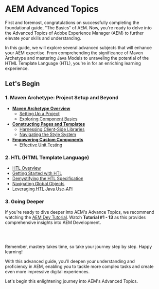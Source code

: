 # AEM Advanced Topics

First and foremost, congratulations on successfully completing the foundational guide, "The Basics" of AEM. Now, you're ready to delve into the Advanced Topics of Adobe Experience Manager (AEM) to further elevate your skills and understanding.

In this guide, we will explore several advanced subjects that will enhance your AEM expertise. From comprehending the significance of Maven Archetype and mastering Java Models to unraveling the potential of the HTML Template Language (HTL), you're in for an enriching learning experience.

## Let's Begin

### 1. Maven Archetype: Project Setup and Beyond

- **[Maven Archetype Overview](https://experienceleague.adobe.com/docs/experience-manager-learn/getting-started-wknd-tutorial-develop/project-archetype/overview.html?lang=en)**
  - [Setting Up a Project](https://experienceleague.adobe.com/docs/experience-manager-learn/getting-started-wknd-tutorial-develop/project-archetype/component-basics.html?lang=en)
  - [Exploring Component Basics](https://experienceleague.adobe.com/docs/experience-manager-learn/getting-started-wknd-tutorial-develop/project-archetype/component-basics.html?lang=en)
- **[Constructing Pages and Templates](https://experienceleague.adobe.com/docs/experience-manager-learn/getting-started-wknd-tutorial-develop/project-archetype/pages-templates.html?lang=en)**
  - [Harnessing Client-Side Libraries](https://experienceleague.adobe.com/docs/experience-manager-learn/getting-started-wknd-tutorial-develop/project-archetype/client-side-libraries.html?lang=en)
  - [Navigating the Style System](https://experienceleague.adobe.com/docs/experience-manager-learn/getting-started-wknd-tutorial-develop/project-archetype/style-system.html?lang=en)
- **[Empowering Custom Components](https://experienceleague.adobe.com/docs/experience-manager-learn/getting-started-wknd-tutorial-develop/project-archetype/custom-component.html?lang=en)**
  - [Effective Unit Testing](https://experienceleague.adobe.com/docs/experience-manager-learn/getting-started-wknd-tutorial-develop/project-archetype/unit-testing.html?lang=en)

### 2. HTL (HTML Template Language)

- [HTL Overview](https://experienceleague.adobe.com/docs/experience-manager-htl/content/overview.html?lang=en)
- [Getting Started with HTL](https://experienceleague.adobe.com/docs/experience-manager-htl/content/getting-started.html?lang=en)
- [Demystifying the HTL Specification](https://experienceleague.adobe.com/docs/experience-manager-htl/content/specification.html?lang=en)
- [Navigating Global Objects](https://experienceleague.adobe.com/docs/experience-manager-htl/content/global-objects.html?lang=en)
- [Leveraging HTL Java Use-API](https://experienceleague.adobe.com/docs/experience-manager-htl/content/java-use-api.html?lang=en)

### 3. Going Deeper

If you're ready to dive deeper into AEM's Advance Topics, we recommend watching the [AEM Dev Tutorial](https://www.youtube.com/watch?v=RHta8c47aVs&list=PLEaEQSM_Y4tkUG33kZ59VohXwnTG4k8Ty&index=20&ab_channel=AEMGEEKS). Watch **Tutorial #1 - 13** as this provides comprehensive insights into AEM Development.

<br><br>

Remember, mastery takes time, so take your journey step by step. Happy learning!

With this advanced guide, you'll deepen your understanding and proficiency in AEM, enabling you to tackle more complex tasks and create even more impressive digital experiences.

Let's begin this enlightening journey into AEM's Advanced Topics.
